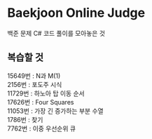 # Baekjoon Online Judge
백준 문제 C# 코드 풀이를 모아놓은 것

## 복습할 것
15649번 : N과 M(1) <br/>
2156번 : 포도주 시식 <br/>
11729번 : 하노아 탑 이동 순서 <br/>
17626번 : Four Squares <br/>
11053번 : 가장 긴 증가하는 부분 수열 <br/>
1786번 : 찾기 <br/>
7762번 : 이중 우선순위 큐 <br/>
